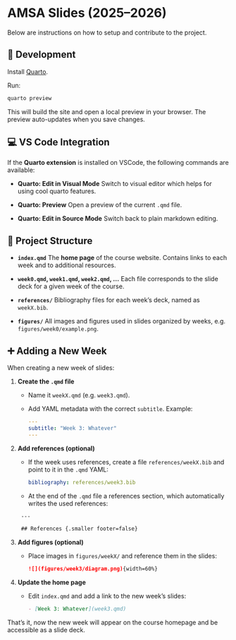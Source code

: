 # AMSA Slides (2025–2026)

Below are instructions on how to setup and contribute to the project.

## 🚀 Development

Install [Quarto](https://quarto.org/docs/get-started/). 

Run:
```bash
quarto preview
```

This will build the site and open a local preview in your browser. The preview auto-updates when you save changes.

## 💻 VS Code Integration

If the **Quarto extension** is installed on VSCode, the following commands are available:

* **Quarto: Edit in Visual Mode**
  Switch to visual editor which helps for using cool quarto features.

* **Quarto: Preview**
  Open a preview of the current `.qmd` file.

* **Quarto: Edit in Source Mode**
  Switch back to plain markdown editing.

## 📂 Project Structure

* **`index.qmd`**
  The **home page** of the course website. Contains links to each week and to additional resources.

* **`week0.qmd`, `week1.qmd`, `week2.qmd`, …**
  Each file corresponds to the slide deck for a given week of the course.

* **`references/`**
  Bibliography files for each week’s deck, named as `weekX.bib`.

* **`figures/`**
  All images and figures used in slides organized by weeks, e.g. `figures/week0/example.png`.

## ➕ Adding a New Week

When creating a new week of slides:

1. **Create the `.qmd` file**

   * Name it `weekX.qmd` (e.g. `week3.qmd`).
   * Add YAML metadata with the correct `subtitle`.
     Example:

     ```yaml
     ---
     subtitle: "Week 3: Whatever"
     ---
     ```

2. **Add references (optional)**

   * If the week uses references, create a file `references/weekX.bib` and point to it in the `.qmd` YAML:

     ```yaml
     bibliography: references/week3.bib
     ```
   * At the end of the `.qmd` file a references section, which automatically writes the used references:

   ```md
    ---

    ## References {.smaller footer=false}
   ```

3. **Add figures (optional)**

   * Place images in `figures/weekX/` and reference them in the slides:

     ```markdown
     ![](figures/week3/diagram.png){width=60%}
     ```

4. **Update the home page**

   * Edit `index.qmd` and add a link to the new week’s slides:

     ```markdown
     - [Week 3: Whatever](week3.qmd)
     ```

That’s it, now the new week will appear on the course homepage and be accessible as a slide deck.
